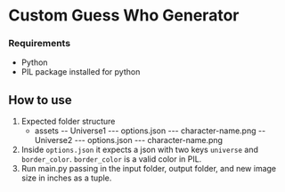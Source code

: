 # Custom Guess Who Generator


### Requirements 
* Python
* PIL package installed for python


## How to use
1. Expected folder structure
    - assets
        -- Universe1
            --- options.json
            --- character-name.png
        -- Universe2
            --- options.json
            --- character-name.png
1. Inside `options.json` it expects a json with two keys `universe` and `border_color`. `border_color` is a valid color in PIL.
1. Run main.py passing in the input folder, output folder, and new image size in inches as a tuple. 


